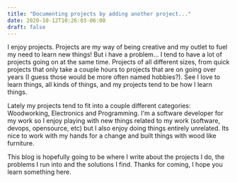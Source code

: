 ```yaml
---
title: "Documenting projects by adding another project..."
date: 2020-10-12T10:26:03-06:00
draft: false
---
```

I enjoy projects. Projects are my way of being creative and my outlet to fuel my
need to learn new things! But i have a problem... I tend to have a lot of
projects going on at the same time. Projects of all different sizes, from quick
projects that only take a couple hours to projects that are on going over years
(I guess those would be more often named hobbies?). See I love to learn things,
all kinds of things, and my projects tend to be how I learn things.

Lately my projects tend to fit into a couple different categories: Woodworking,
Electronics and Programming. I'm a software developer for my work so I enjoy
playing with new things related to my work (software, devops, opensource, etc)
but I also enjoy doing things entirely unrelated. Its nice to work with my hands
for a change and built things with wood like furniture.

This blog is hopefully going to be where I write about the projects I do, the
problems I run into and the solutions I find. Thanks for coming, I hope you
learn something here.
